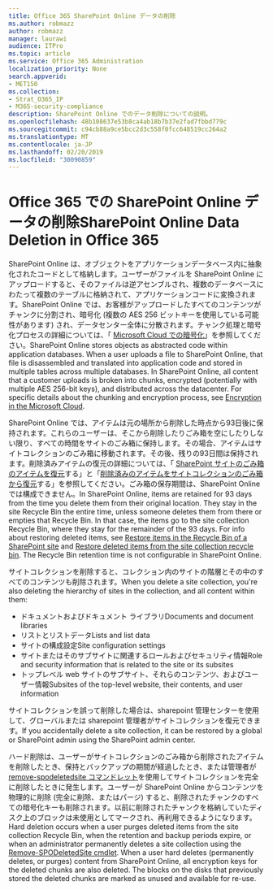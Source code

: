 ```yaml
---
title: Office 365 SharePoint Online データの削除
ms.author: robmazz
author: robmazz
manager: laurawi
audience: ITPro
ms.topic: article
ms.service: Office 365 Administration
localization_priority: None
search.appverid:
- MET150
ms.collection:
- Strat_O365_IP
- M365-security-compliance
description: SharePoint Online でのデータ削除についての説明。
ms.openlocfilehash: 48b108637e53b8ca4ab18b7b37e2fad7fbbd779c
ms.sourcegitcommit: c94cb88a9ce5bcc2d3c558f0fcc648519cc264a2
ms.translationtype: MT
ms.contentlocale: ja-JP
ms.lasthandoff: 02/20/2019
ms.locfileid: "30090859"
---
```

# <a name="sharepoint-online-data-deletion-in-office-365"></a><span data-ttu-id="3dac8-103">Office 365 での SharePoint Online データの削除</span><span class="sxs-lookup"><span data-stu-id="3dac8-103">SharePoint Online Data Deletion in Office 365</span></span>

<span data-ttu-id="3dac8-p101">SharePoint Online は、オブジェクトをアプリケーションデータベース内に抽象化されたコードとして格納します。ユーザーがファイルを SharePoint Online にアップロードすると、そのファイルは逆アセンブルされ、複数のデータベースにわたって複数のテーブルに格納されて、アプリケーションコードに変換されます。SharePoint Online では、お客様がアップロードしたすべてのコンテンツがチャンクに分割され、暗号化 (複数の AES 256 ビットキーを使用している可能性があります) され、データセンター全体に分散されます。チャンク処理と暗号化プロセスの詳細については、「 [Microsoft Cloud での暗号化](office-365-encryption-in-the-microsoft-cloud-overview.md)」を参照してください。</span><span class="sxs-lookup"><span data-stu-id="3dac8-p101">SharePoint Online stores objects as abstracted code within application databases. When a user uploads a file to SharePoint Online, that file is disassembled and translated into application code and stored in multiple tables across multiple databases. In SharePoint Online, all content that a customer uploads is broken into chunks, encrypted (potentially with multiple AES 256-bit keys), and distributed across the datacenter. For specific details about the chunking and encryption process, see [Encryption in the Microsoft Cloud](office-365-encryption-in-the-microsoft-cloud-overview.md).</span></span> 

<span data-ttu-id="3dac8-p102">SharePoint Online では、アイテムは元の場所から削除した時点から93日後に保持されます。これらのユーザーは、そこから削除したりごみ箱を空にしたりしない限り、すべての時間をサイトのごみ箱に保持します。その場合、アイテムはサイトコレクションのごみ箱に移動されます。その後、残りの93日間は保持されます。削除済みアイテムの復元の詳細については、「 [SharePoint サイトのごみ箱のアイテムを復元](https://support.office.com/en-us/article/6df466b6-55f2-4898-8d6e-c0dff851a0be#ID0EAADAAA=Online
)する」と「[削除済みのアイテムをサイトコレクションのごみ箱から復元](https://support.office.com/article/5fa924ee-16d7-487b-9a0a-021b9062d14b)する」を参照してください。ごみ箱の保存期間は、SharePoint Online では構成できません。</span><span class="sxs-lookup"><span data-stu-id="3dac8-p102">In SharePoint Online, items are retained for 93 days from the time you delete them from their original location. They stay in the site Recycle Bin the entire time, unless someone deletes them from there or empties that Recycle Bin. In that case, the items go to the site collection Recycle Bin, where they stay for the remainder of the 93 days. For info about restoring deleted items, see [Restore items in the Recycle Bin of a SharePoint site](https://support.office.com/en-us/article/6df466b6-55f2-4898-8d6e-c0dff851a0be#ID0EAADAAA=Online
) and [Restore deleted items from the site collection recycle bin](https://support.office.com/article/5fa924ee-16d7-487b-9a0a-021b9062d14b). The Recycle Bin retention time is not configurable in SharePoint Online.</span></span>

<span data-ttu-id="3dac8-113">サイトコレクションを削除すると、コレクション内のサイトの階層とその中のすべてのコンテンツも削除されます。</span><span class="sxs-lookup"><span data-stu-id="3dac8-113">When you delete a site collection, you're also deleting the hierarchy of sites in the collection, and all content within them:</span></span>
- <span data-ttu-id="3dac8-114">ドキュメントおよびドキュメント ライブラリ</span><span class="sxs-lookup"><span data-stu-id="3dac8-114">Documents and document libraries</span></span>
- <span data-ttu-id="3dac8-115">リストとリストデータ</span><span class="sxs-lookup"><span data-stu-id="3dac8-115">Lists and list data</span></span>
- <span data-ttu-id="3dac8-116">サイトの構成設定</span><span class="sxs-lookup"><span data-stu-id="3dac8-116">Site configuration settings</span></span>
- <span data-ttu-id="3dac8-117">サイトまたはそのサブサイトに関連するロールおよびセキュリティ情報</span><span class="sxs-lookup"><span data-stu-id="3dac8-117">Role and security information that is related to the site or its subsites</span></span>
- <span data-ttu-id="3dac8-118">トップレベル web サイトのサブサイト、それらのコンテンツ、およびユーザー情報</span><span class="sxs-lookup"><span data-stu-id="3dac8-118">Subsites of the top-level website, their contents, and user information</span></span>

<span data-ttu-id="3dac8-119">サイトコレクションを誤って削除した場合は、sharepoint 管理センターを使用して、グローバルまたは sharepoint 管理者がサイトコレクションを復元できます。</span><span class="sxs-lookup"><span data-stu-id="3dac8-119">If you accidentally delete a site collection, it can be restored by a global or SharePoint admin using the SharePoint admin center.</span></span> 

<span data-ttu-id="3dac8-p103">ハード削除は、ユーザーがサイトコレクションのごみ箱から削除されたアイテムを削除したとき、保持とバックアップの期間が経過したとき、または管理者が[remove-spodeletedsite コマンドレット](/powershell/module/sharepoint-online/Remove-SPODeletedSite?view=sharepoint-ps)を使用してサイトコレクションを完全に削除したときに発生します。ユーザーが SharePoint Online からコンテンツを物理的に削除 (完全に削除、またはパージ) すると、削除されたチャンクのすべての暗号化キーも削除されます。以前に削除されたチャンクを格納していたディスク上のブロックは未使用としてマークされ、再利用できるようになります。</span><span class="sxs-lookup"><span data-stu-id="3dac8-p103">Hard deletion occurs when a user purges deleted items from the site collection Recycle Bin, when the retention and backup periods expire, or when an administrator permanently deletes a site collection using the [Remove-SPODeletedSite cmdlet](/powershell/module/sharepoint-online/Remove-SPODeletedSite?view=sharepoint-ps). When a user hard deletes (permanently deletes, or purges) content from SharePoint Online, all encryption keys for the deleted chunks are also deleted. The blocks on the disks that previously stored the deleted chunks are marked as unused and available for re-use.</span></span>
